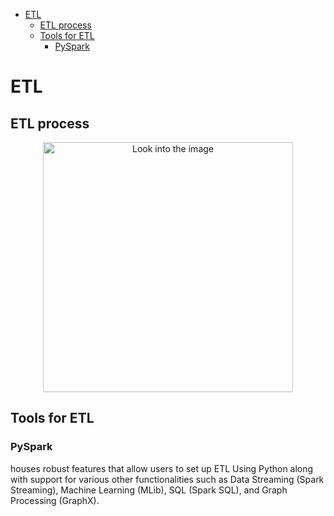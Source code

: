 <!--ts-->
   * [ETL](#etl)
      * [ETL process](#etl-process)
      * [Tools for ETL](#tools-for-etl)
         * [PySpark](#pyspark)

<!-- Added by: gil_diy, at: Sun 06 Mar 2022 08:57:54 IST -->

<!--te-->


# ETL

## ETL process

<p align="center">
  <img width="400" src="images//" title="Look into the image">
</p>


## Tools for ETL

### PySpark

houses robust features that allow users to set up ETL Using Python along with support for various other functionalities such as Data Streaming (Spark Streaming), Machine Learning (MLib), SQL (Spark SQL), and Graph Processing (GraphX).
